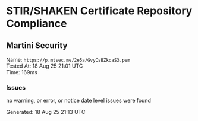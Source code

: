 # STIR/SHAKEN Certificate Repository Compliance

## Martini Security

Name: `https://p.mtsec.me/2e5a/GvyCsBZkdaS3.pem`\
Tested At: 18 Aug 25 21:01 UTC\
Time: 169ms

### Issues

no warning, or error, or notice date level issues were found

Generated: 18 Aug 25 21:13 UTC